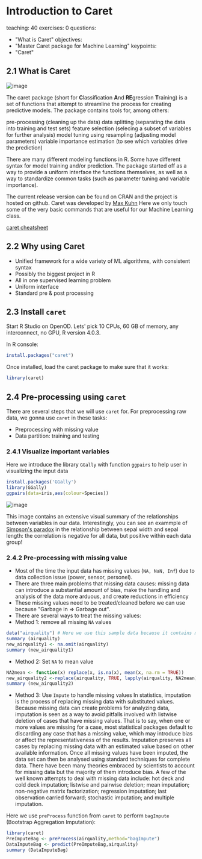 # Introduction to Caret

teaching: 40
exercises: 0
questions:
- "What is Caret"
objectives:
- "Master Caret package for Machine Learning"
keypoints:
- "Caret"

## 2.1 What is Caret
![image](https://user-images.githubusercontent.com/43855029/114192772-de704b00-991b-11eb-977e-d6706d4aca33.png)

The caret package (short for **C**lassification **A**nd **RE**gression **T**raining) is a set of functions that attempt to streamline the process for creating predictive models. The package contains tools for, among others:

pre-processing (cleaning up the data)
data splitting (separating the data into training and test sets)
feature selection (selecing a subset of variables for further analysis)
model tuning using resampling (adjusting model parameters)
variable importance estimation (to see which variables drive the prediction)

There are many different modeling functions in R. Some have different syntax for model training and/or prediction. The package started off as a way to provide a uniform interface the functions themselves, as well as a way to standardize common tasks (such as parameter tuning and variable importance).

The current release version can be found on CRAN and the project is hosted on github.
Caret was developed by [Max Kuhn](https://topepo.github.io/caret/index.html)
Here we only touch some of the very basic commands that are useful for our Machine Learning class.

[caret cheatsheet](https://www.analyticsvidhya.com/infographics/Caret-Package-Infographic.pdf)

## 2.2 Why using Caret
- Unified framework for a wide variety of ML algorithms, with consistent syntax
- Possibly the biggest project in R
- All in one supervised learning problem
- Uniform interface
- Standard pre & post processing

## 2.3 Install `caret`
Start R Studio on OpenOD. Lets' pick 10 CPUs, 60 GB of memory, any interconnect, no GPU, R version 4.0.3.

In R console:
```r
install.packages("caret")
```
Once installed, load the caret package to make sure that it works:
```r
library(caret)
```

## 2.4 Pre-processing using `caret`

There are several steps that we will use `caret` for. For preprocessing raw data, we gonna use `caret` in these tasks:
- Preprocessing with missing value
- Data partition: training and testing

### 2.4.1 Visualize important variables
Here we introduce the library `GGally`  with function `ggpairs` to help user in visualizing the input data
```r
install.packages('GGally')
library(GGally)
ggpairs(data=iris,aes(colour=Species))
```
![image](https://user-images.githubusercontent.com/43855029/114196055-01e8c500-991f-11eb-8eaf-816f25e6c534.png)

This image contains an extensive visual summary of the relationships between variables in our data. Interestingly, you can see an exammple of [Simpson's paradox](https://en.wikipedia.org/wiki/Simpson%27s_paradox) in the relationship between sepal width and sepal length: the correlation is negative for all data, but positive within each data group!

### 2.4.2 Pre-processing with missing value
- Most of the time the input data has missing values (`NA, NaN, Inf`) due to data collection issue (power, sensor, personel). 
- There are three main problems that missing data causes: missing data can introduce a substantial amount of bias, make the handling and analysis of the data more arduous, and create reductions in efficiency
- These missing values need to be treated/cleaned before we can use because "Garbage in => Garbage out".
- There are several ways to treat the missing values:
- Method 1: remove all missing `NA` values
```r
data("airquality") # Here we use this sample data because it contains missing value
summary (airquality)
new_airquality1 <- na.omit(airquality)
summary (new_airquality1)
``` 
- Method 2: Set `NA` to mean value 
```r
NA2mean <- function(x) replace(x, is.na(x), mean(x, na.rm = TRUE))
new_airquality2 <-replace(airquality, TRUE, lapply(airquality, NA2mean))
summary (new_airquality2)
```
- Method 3: Use `Impute` to handle missing values
In statistics, imputation is the process of replacing missing data with substituted values. Because missing data can create problems for analyzing data, imputation is seen as a way to avoid pitfalls involved with listwise deletion of cases that have missing values. That is to say, when one or more values are missing for a case, most statistical packages default to discarding any case that has a missing value, which may introduce bias or affect the representativeness of the results. Imputation preserves all cases by replacing missing data with an estimated value based on other available information. Once all missing values have been imputed, the data set can then be analysed using standard techniques for complete data. There have been many theories embraced by scientists to account for missing data but the majority of them introduce bias. A few of the well known attempts to deal with missing data include: hot deck and cold deck imputation; listwise and pairwise deletion; mean imputation; non-negative matrix factorization; regression imputation; last observation carried forward; stochastic imputation; and multiple imputation.

Here we use `preProcess` function from `caret` to perform `bagImpute` (Bootstrap Aggregation Imputation):
```r
library(caret)
PreImputeBag <- preProcess(airquality,method="bagImpute")
DataImputeBag <- predict(PreImputeBag,airquality)
summary (DataImputeBag)
```

<!--- In addition to `bagImpute`, we also can use `knnImpute` (K-Nearest Neighbour Imputation)
`knnImpute` can also be used to impute missing value, however, it standardizes the data after Imputing:

```r
MData <- airquality[,-c(1,5,6)]
PreImputeKNN <- preProcess(MData,method="knnImpute",k=5)
DataImputeKNN <- predict(PreImputeKNN,MData)

#Convert back to original scale
RescaleDataM <- t(t(DataImputeKNN)*PreImputeKNN$std+PreImputeKNN$mean)
```

**Note** 
`bagImpute` is more powerful and computational cost than `knnImpute`
-->
